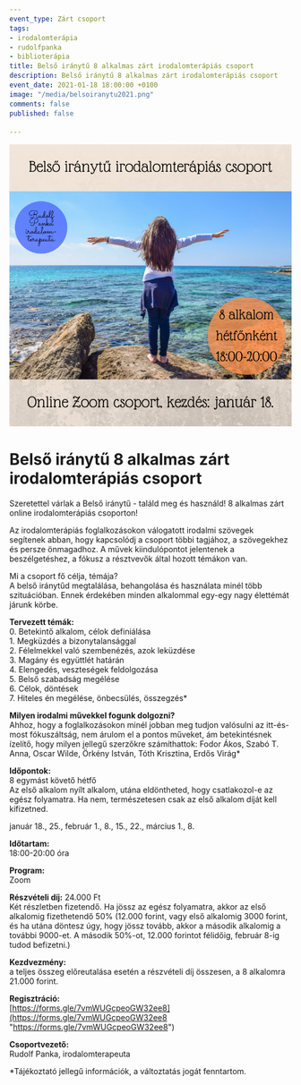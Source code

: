 ```yaml
---
event_type: Zárt csoport
tags:
- irodalomterápia
- rudolfpanka
- biblioterápia
title: Belső iránytű 8 alkalmas zárt irodalomterápiás csoport
description: Belső iránytű 8 alkalmas zárt irodalomterápiás csoport
event_date: 2021-01-18 18:00:00 +0100
image: "/media/belsoiranytu2021.png"
comments: false
published: false

---
```

![](/media/belsoiranytu2021.png)

# Belső iránytű 8 alkalmas zárt irodalomterápiás csoport

Szeretettel várlak a Belső iránytű - találd meg és használd! 8 alkalmas zárt online irodalomterápiás csoporton!

Az irodalomterápiás foglalkozásokon válogatott irodalmi szövegek segítenek abban, hogy kapcsolódj a csoport többi tagjához, a szövegekhez és persze önmagadhoz. A művek kiindulópontot jelentenek a beszélgetéshez, a fókusz a résztvevők által hozott témákon van.

Mi a csoport fő célja, témája?  
A belső iránytűd megtalálása, behangolása és használata minél több szituációban. Ennek érdekében minden alkalommal egy-egy nagy élettémát járunk körbe.

**Tervezett témák:**  
0\. Betekintő alkalom, célok definiálása  
1\. Megküzdés a bizonytalansággal  
2\. Félelmekkel való szembenézés, azok leküzdése  
3\. Magány és együttlét határán  
4\. Elengedés, veszteségek feldolgozása  
5\. Belső szabadság megélése  
6\. Célok, döntések  
7\. Hiteles én megélése, önbecsülés, összegzés*

**Milyen irodalmi művekkel fogunk dolgozni?**  
Ahhoz, hogy a foglalkozásokon minél jobban meg tudjon valósulni az itt-és-most fókuszáltság, nem árulom el a pontos műveket, ám betekintésnek ízelítő, hogy milyen jellegű szerzőkre számíthattok: Fodor Ákos, Szabó T. Anna, Oscar Wilde, Örkény István, Tóth Krisztina, Erdős Virág*

**Időpontok:**  
8 egymást követő hétfő  
Az első alkalom nyílt alkalom, utána eldöntheted, hogy csatlakozol-e az egész folyamatra. Ha nem, természetesen csak az első alkalom díját kell kifizetned.

január 18., 25., február 1., 8., 15., 22., március 1., 8.

**Időtartam:**  
18:00-20:00 óra

**Program:**  
Zoom

**Részvételi díj:** 24.000 Ft  
Két részletben fizetendő. Ha jössz az egész folyamatra, akkor az első alkalomig fizethetendő 50% (12.000 forint, vagy első alkalomig 3000 forint, és ha utána döntesz úgy, hogy jössz tovább, akkor a második alkalomig a további 9000-et. A második 50%-ot, 12.000 forintot félidőig, február 8-ig tudod befizetni.)

**Kezdvezmény:**  
a teljes összeg előreutalása esetén a részvételi díj összesen, a 8 alkalomra 21.000 forint.

**Regisztráció:**  
[https://forms.gle/7vmWUGcpeoGW32ee8](https://forms.gle/7vmWUGcpeoGW32ee8 "https://forms.gle/7vmWUGcpeoGW32ee8")

**Csoportvezető:**  
Rudolf Panka, irodalomterapeuta

\*Tájékoztató jellegű információk, a változtatás jogát fenntartom.